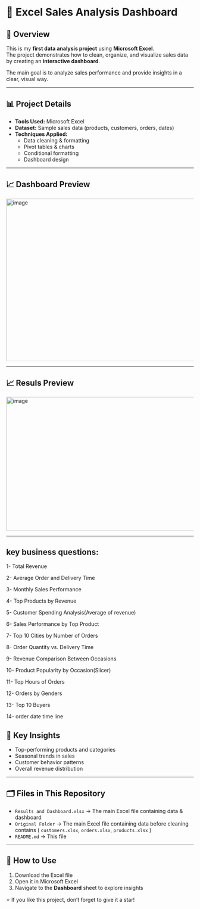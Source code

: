 # 🧾 Excel Sales Analysis Dashboard  

## 📌 Overview  
This is my **first data analysis project** using **Microsoft Excel**.  
The project demonstrates how to clean, organize, and visualize sales data by creating an **interactive dashboard**.  

The main goal is to analyze sales performance and provide insights in a clear, visual way.  

---

## 📊 Project Details  

- **Tools Used:** Microsoft Excel  
- **Dataset:** Sample sales data (products, customers, orders, dates)  
- **Techniques Applied:**  
  - Data cleaning & formatting  
  - Pivot tables & charts  
  - Conditional formatting  
  - Dashboard design  

---

## 📈 Dashboard Preview  

<img width="1264" height="436" alt="image" src="https://github.com/user-attachments/assets/227cc46e-6c53-4b35-b2d0-5f30f8eabb9b" />

----

## 📈 Resuls Preview 
<img width="1081" height="359" alt="image" src="https://github.com/user-attachments/assets/cea4bc33-03cc-430a-a2b0-33e6e5714633" />

---
## key business questions:

1- Total Revenue  

2- Average Order and Delivery Time

3- Monthly Sales Performance 

4- Top Products by Revenue

5- Customer Spending Analysis(Average of revenue)

6- Sales Performance by Top Product

7- Top 10 Cities by Number of Orders

8- Order Quantity vs. Delivery Time

9- Revenue Comparison Between Occasions

10- Product Popularity by Occasion(Slicer)   

11- Top Hours of Orders

12- Orders by Genders

13- Top 10 Buyers

14- order date time line




## 🚀 Key Insights  

- Top-performing products and categories  
- Seasonal trends in sales  
- Customer behavior patterns  
- Overall revenue distribution  

---



## 🗂 Files in This Repository  

- `Results and Dashboard.xlsx` → The main Excel file containing data & dashboard
- `Original Folder` → The main Excel file containing data before cleaning contains ( `customers.xlsx`, `orders.xlsx`, `products.xlsx` )
- `README.md` → This file  

---

## 📖 How to Use  

1. Download the Excel file  
2. Open it in Microsoft Excel  
3. Navigate to the **Dashboard** sheet to explore insights  

⭐ If you like this project, don’t forget to give it a star!
